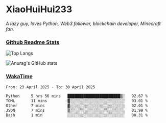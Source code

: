 # XiaoHuiHui233

*A lazy guy, loves Python, Web3 follower, blockchain developer, Minecraft fan.*

### [Github Readme Stats](https://github.com/anuraghazra/github-readme-stats)

![Top Langs](https://github-readme-stats.vercel.app/api/top-langs/?username=XiaoHuiHui233&layout=compact&theme=github_dark)

![Anurag's GitHub stats](https://github-readme-stats.vercel.app/api?username=XiaoHuiHui233&show_icons=true&theme=github_dark)

### [WakaTime](https://wakatime.com)

<!--START_SECTION:waka-->

```txt
From: 23 April 2025 - To: 30 April 2025

Python     5 hrs 56 mins   ███████████████████████▒░   92.67 %
TOML       11 mins         ▓░░░░░░░░░░░░░░░░░░░░░░░░   03.01 %
Other      7 mins          ▓░░░░░░░░░░░░░░░░░░░░░░░░   02.01 %
JSON       7 mins          ▒░░░░░░░░░░░░░░░░░░░░░░░░   01.99 %
Bash       1 min           ░░░░░░░░░░░░░░░░░░░░░░░░░   00.31 %
```

<!--END_SECTION:waka-->
